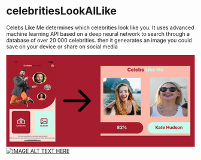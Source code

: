 # celebritiesLookAlLike
Celebs Like Me determines which celebrities look like you. It uses advanced machine learning API based on a deep neural network to search through a database of over 20 000 celebrities.
then it genearates an image you could save on your device or share on social media 


[![IMAGE ALT TEXT HERE](https://github.com/tao101/celebritiesLookAlLike/blob/master/celeblookalike%20assets/featured.png?raw=true)](https://www.youtube.com/watch?v=tska6gQebCA)
[![IMAGE ALT TEXT HERE](https://img.youtube.com/vi/tska6gQebCA/0.jpg)](https://www.youtube.com/watch?v=tska6gQebCA)
